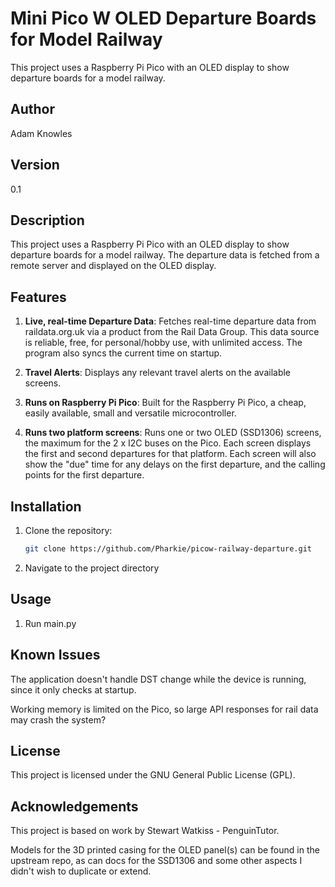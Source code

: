 # Mini Pico W OLED Departure Boards for Model Railway

This project uses a Raspberry Pi Pico with an OLED display to show departure boards for a model railway.

## Author

Adam Knowles

## Version

0.1

## Description

This project uses a Raspberry Pi Pico with an OLED display to show departure boards for a model railway. The departure data is fetched from a remote server and displayed on the OLED display.

## Features

1. **Live, real-time Departure Data**: Fetches real-time departure data from raildata.org.uk via a product from the Rail Data Group. This data source is reliable, free, for personal/hobby use, with unlimited access. The program also syncs the current time on startup.

2. **Travel Alerts**: Displays any relevant travel alerts on the available screens.

3. **Runs on Raspberry Pi Pico**: Built for the Raspberry Pi Pico, a cheap, easily available, small and versatile microcontroller.

4. **Runs two platform screens**: Runs one or two OLED (SSD1306) screens, the maximum for the 2 x I2C buses on the Pico. Each screen displays the first and second departures for that platform. Each screen will also show the "due" time for any delays on the first departure, and the calling points for the first departure.

## Installation

1. Clone the repository:

    ```bash
    git clone https://github.com/Pharkie/picow-railway-departure.git
    ```

2. Navigate to the project directory

## Usage

1. Run main.py

## Known Issues

The application doesn't handle DST change while the device is running, since it only checks at startup.

Working memory is limited on the Pico, so large API responses for rail data may crash the system?

## License

This project is licensed under the GNU General Public License (GPL).

## Acknowledgements

This project is based on work by Stewart Watkiss - PenguinTutor. 

Models for the 3D printed casing for the OLED panel(s) can be found in the upstream repo, as can docs for the SSD1306 and some other aspects I didn't wish to duplicate or extend.